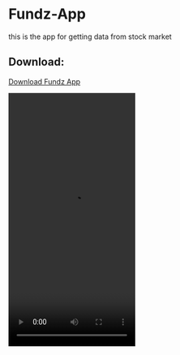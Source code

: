 # Fundz-App
this is the app for getting data from stock market


## Download:
[Download Fundz App](https://drive.google.com/file/d/1l9KiNfocYAVt8CPuzKl009Yv-ylHR2X5/view?usp=drive_link "download")

<video src="https://aliiiw.github.io/Fundz-App/fundz.mp4" width="250" height="500" controls></video>

